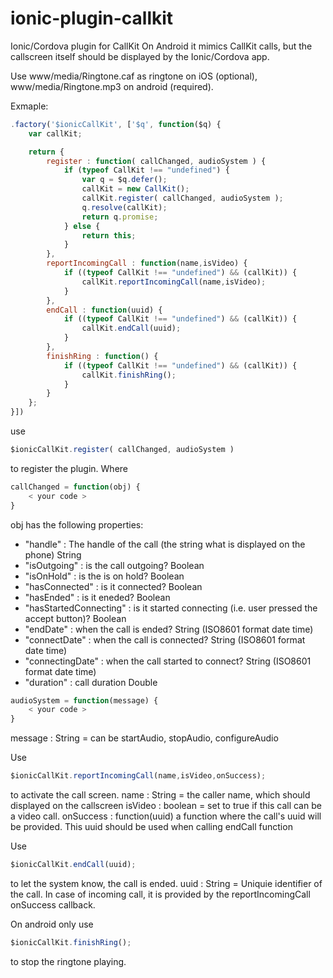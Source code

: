 # ionic-plugin-callkit
Ionic/Cordova plugin for CallKit
On Android it mimics CallKit calls, but the callscreen itself should be displayed by the Ionic/Cordova app.

Use www/media/Ringtone.caf as ringtone on iOS (optional), www/media/Ringtone.mp3 on android (required).

Exmaple:

```javascript
.factory('$ionicCallKit', ['$q', function($q) {
	var callKit;

	return {
		register : function( callChanged, audioSystem ) {
			if (typeof CallKit !== "undefined") {
				var q = $q.defer();
				callKit = new CallKit();
				callKit.register( callChanged, audioSystem );
				q.resolve(callKit);
				return q.promise;
			} else {
				return this;
			}
		},
		reportIncomingCall : function(name,isVideo) {
			if ((typeof CallKit !== "undefined") && (callKit)) {
				callKit.reportIncomingCall(name,isVideo);
			}
		},
		endCall : function(uuid) {
			if ((typeof CallKit !== "undefined") && (callKit)) {
				callKit.endCall(uuid);
			}
		},
		finishRing : function() {
			if ((typeof CallKit !== "undefined") && (callKit)) {
				callKit.finishRing();
			}
		}
	};
}])
```

use

```javascript
$ionicCallKit.register( callChanged, audioSystem )
```

to register the plugin. Where

```javascript
callChanged = function(obj) {
	< your code >
}
```

obj has the following properties:
* "handle" : The handle of the call (the string what is displayed on the phone) String
* "isOutgoing" : is the call outgoing? Boolean
* "isOnHold" : is the is on hold? Boolean
* "hasConnected" : is it connected? Boolean
* "hasEnded" : is it eneded? Boolean
* "hasStartedConnecting" : is it started connecting (i.e. user pressed the accept button)? Boolean
* "endDate" : when the call is ended? String (ISO8601 format date time)
* "connectDate" : when the call is connected? String (ISO8601 format date time)
* "connectingDate" : when the call started to connect? String (ISO8601 format date time)
* "duration" : call duration Double

```javascript
audioSystem = function(message) {
	< your code >
}
```
message : String = can be startAudio, stopAudio, configureAudio

Use 

```javascript
$ionicCallKit.reportIncomingCall(name,isVideo,onSuccess);
```

to activate the call screen.
name : String = the caller name, which should displayed on the callscreen
isVideo : boolean = set to true if this call can be a video call.
onSuccess : function(uuid) a function where the call's uuid will be provided. This uuid should be used when calling endCall function

Use

```javascript
$ionicCallKit.endCall(uuid);
```

to let the system know, the call is ended.
uuid : String = Uniquie identifier of the call. In case of incoming call, it is provided by the reportIncomingCall onSuccess callback.

On android only use

```javascript
$ionicCallKit.finishRing();
```

to stop the ringtone playing.